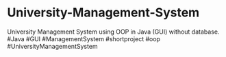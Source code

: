 # University-Management-System
University Management System using OOP in Java (GUI) without database. #Java #GUI #ManagementSystem #shortproject #oop #UniversityManagementSystem
